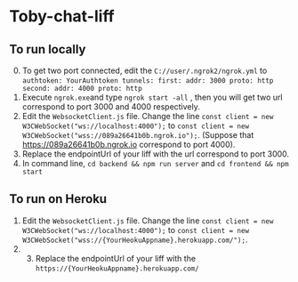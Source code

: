 # Toby-chat-liff


##  To run locally
0. To get two port connected, edit the `C://user/.ngrok2/ngrok.yml` to\
`authtoken: YourAuthtoken
tunnels:
  first:
    addr: 3000
    proto: http   
  second:
    addr: 4000
    proto: http`
2. Execute `ngrok.exe`and type `ngrok start -all` , then you will get two url correspond to port 3000 and 4000 respectively.
3. Edit the `WebsocketClient.js` file. Change the line `const client = new W3CWebSocket("ws://localhost:4000");` to `const client = new W3CWebSocket("wss://089a26641b0b.ngrok.io");`. (Suppose that https://089a26641b0b.ngrok.io correspond to port 4000).
4. Replace the endpointUrl of your liff with the url correspond to port 3000.
5. In command line, `cd backend && npm run server` and `cd frontend && npm start`

## To run on Heroku
1. Edit the `WebsocketClient.js` file. Change the line `const client = new W3CWebSocket("ws://localhost:4000");` to `const client = new W3CWebSocket("wss://{YourHeokuAppname}.herokuapp.com/");`.
2. 3. Replace the endpointUrl of your liff with the `https://{YourHeokuAppname}.herokuapp.com/`

